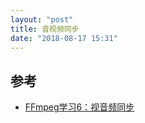 ```yaml
---
layout: "post"
title: 音视频同步
date: "2018-08-17 15:31"
---
```


<!--more-->

## 参考

- [FFmpeg学习6：视音频同步](https://www.cnblogs.com/wangguchangqing/p/5900426.html)
